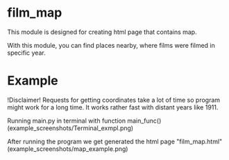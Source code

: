 # film_map
This module is designed for creating html page that contains map.

With this module, you can find places nearby, where films were filmed in specific year.

# Example
!Disclaimer! Requests for getting coordinates take a lot of time so
program might work for a long time. It works rather fast with distant years like 1911.

Running main.py in terminal with function main_func() (example_screenshots/Terminal_exmpl.png)

After running the program we get generated the html page "film_map.html" (example_screenshots/map_example.png)

